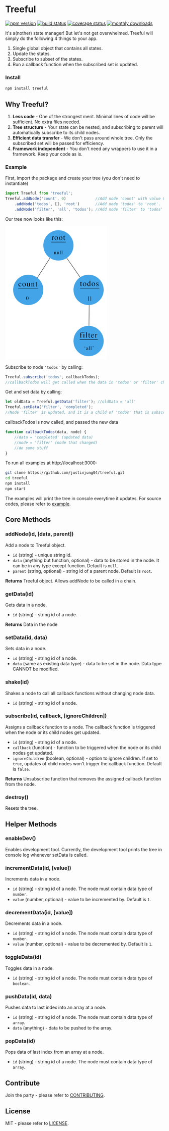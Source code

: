 # Treeful
[![npm version][npm-img]][npm-url] [![build status][travis-img]][travis-url] [![coverage status][coveralls-img]][coveralls-url] [![monthly downloads][downloads-img]][downloads-url]

It's a(nother) state manager! But let's not get overwhelmed. Treeful will simply do the following 4 things to your app.

1. Single global object that contains all states.
2. Update the states.
3. Subscribe to subset of the states.
4. Run a callback function when the subscribed set is updated.

### Install
```sh
npm install treeful
```

## Why Treeful?

1. **Less code** - One of the strongest merit. Minimal lines of code will be sufficient. No extra files needed.
2. **Tree structure** - Your state can be nested, and subscribing to parent will automatically subscribe to its child nodes.
3. **Efficient data transfer** - We don't pass around whole tree. Only the subscribed set will be passed for efficiency.
4. **Framework independent** - You don't need any wrappers to use it in a framework. Keep your code as is.

### Example

First, import the package and create your tree (you don't need to instantiate)

```js
import Treeful from 'treeful';
Treeful.addNode('count', 0)             //Add node 'count' with value 0 (to 'root').
    .addNode('todos', [], 'root')       //Add node 'todos' to 'root'.
    .addNode('filter', 'all', 'todos'); //Add node 'filter' to 'todos' with value of 'all'.
```

Our tree now looks like this:

![Tree](example/example.png)

Subscribe to node `'todos'` by calling:
```js
Treeful.subscribe('todos', callbackTodos);
//callbackTodos will get called when the data in 'todos' or 'filter' changes
```

Get and set data by calling:
```js
let oldData = Treeful.getData('filter'); //oldData = 'all'
Treeful.setData('filter', 'completed');
//Node 'filter' is updated, and it is a child of 'todos' that is subscribed to callbackTodos.
```

callbackTodos is now called, and passed the new data
```js
function callbackTodos(data, node) {
    //data = 'completed' (updated data)
    //node = 'filter' (node that changed)
    //do some stuff
}
```

To run all examples at http://localhost:3000:

```sh
git clone https://github.com/justinjung04/treeful.git
cd treeful
npm install
npm start
```

The examples will print the tree in console everytime it updates. For source codes, please refer to [example](example).

## Core Methods

### addNode(id, [data, parent])
Add a node to Treeful object.
* `id` (string) - unique string id.
* `data` (anything but function, optional) - data to be stored in the node. It can be in any type except function. Default is `null`.
* `parent` (string, optional) - string id of a parent node. Default is `root`.

**Returns** Treeful object. Allows addNode to be called in a chain.

### getData(id)
Gets data in a node.
* `id` (string) - string id of a node.

**Returns** Data in the node

### setData(id, data)
Sets data in a node.
* `id` (string) - string id of a node.
* `data` (same as existing data type) - data to be set in the node. Data type CANNOT be modified.

### shake(id)
Shakes a node to call all callback functions without changing node data.
* `id` (string) - string id of a node.

### subscribe(id, callback, [ignoreChildren])
Assigns a callback function to a node. The callback function is triggered when the node or its child nodes get updated.
* `id` (string) - string id of a node.
* `callback` (function) - function to be triggered when the node or its child nodes get updated.
* `ignoreChildren` (boolean, optional) - option to ignore children. If set to `true`, updates of child nodes won't trigger the callback function. Default is `false`.

**Returns** Unsubscribe function that removes the assigned callback function from the node.

### destroy()
Resets the tree.

## Helper Methods

### enableDev()
Enables development tool. Currently, the development tool prints the tree in console log whenever setData is called.

### incrementData(id, [value])
Increments data in a node.
* `id` (string) - string id of a node. The node must contain data type of `number`.
* `value` (number, optional) - value to be incremented by. Default is `1`.

### decrementData(id, [value])
Decrements data in a node.
* `id` (string) - string id of a node. The node must contain data type of `number`.
* `value` (number, optional) - value to be decremented by. Default is `1`.

### toggleData(id)
Toggles data in a node.
* `id` (string) - string id of a node. The node must contain data type of `boolean`.

### pushData(id, data)
Pushes data to last index into an array at a node.
* `id` (string) - string id of a node. The node must contain data type of `array`.
* `data` (anything) - data to be pushed to the array.

### popData(id)
Pops data of last index from an array at a node.
* `id` (string) - string id of a node. The node must contain data type of `array`.

## Contribute
Join the party - please refer to [CONTRIBUTING](CONTRIBUTING.md).

## License
MIT - please refer to [LICENSE](LICENSE).

[npm-url]: https://www.npmjs.org/package/treeful
[npm-img]: https://img.shields.io/npm/v/treeful.svg
[downloads-url]: https://www.npmjs.org/package/treeful
[downloads-img]: https://img.shields.io/npm/dm/treeful.svg
[travis-url]: https://travis-ci.org/justinjung04/treeful?branch=master
[travis-img]: https://travis-ci.org/justinjung04/treeful.svg?branch=master
[coveralls-url]: https://coveralls.io/github/justinjung04/treeful?branch=master
[coveralls-img]: https://coveralls.io/repos/github/justinjung04/treeful/badge.svg?branch=master